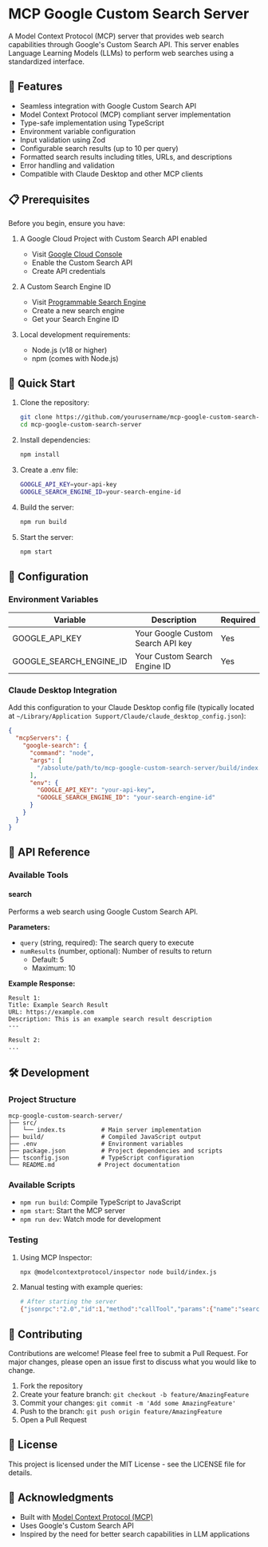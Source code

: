 # MCP Google Custom Search Server

A Model Context Protocol (MCP) server that provides web search capabilities through Google's Custom Search API. This server enables Language Learning Models (LLMs) to perform web searches using a standardized interface.

## 🌟 Features

- Seamless integration with Google Custom Search API
- Model Context Protocol (MCP) compliant server implementation
- Type-safe implementation using TypeScript
- Environment variable configuration
- Input validation using Zod
- Configurable search results (up to 10 per query)
- Formatted search results including titles, URLs, and descriptions
- Error handling and validation
- Compatible with Claude Desktop and other MCP clients

## 📋 Prerequisites

Before you begin, ensure you have:

1. A Google Cloud Project with Custom Search API enabled

   - Visit [Google Cloud Console](https://console.cloud.google.com)
   - Enable the Custom Search API
   - Create API credentials

2. A Custom Search Engine ID

   - Visit [Programmable Search Engine](https://programmablesearchengine.google.com/)
   - Create a new search engine
   - Get your Search Engine ID

3. Local development requirements:
   - Node.js (v18 or higher)
   - npm (comes with Node.js)

## 🚀 Quick Start

1. Clone the repository:

   ```bash
   git clone https://github.com/yourusername/mcp-google-custom-search-server.git
   cd mcp-google-custom-search-server
   ```

2. Install dependencies:

   ```bash
   npm install
   ```

3. Create a .env file:

   ```bash
   GOOGLE_API_KEY=your-api-key
   GOOGLE_SEARCH_ENGINE_ID=your-search-engine-id
   ```

4. Build the server:

   ```bash
   npm run build
   ```

5. Start the server:
   ```bash
   npm start
   ```

## 🔧 Configuration

### Environment Variables

| Variable                | Description                       | Required |
| ----------------------- | --------------------------------- | -------- |
| GOOGLE_API_KEY          | Your Google Custom Search API key | Yes      |
| GOOGLE_SEARCH_ENGINE_ID | Your Custom Search Engine ID      | Yes      |

### Claude Desktop Integration

Add this configuration to your Claude Desktop config file (typically located at `~/Library/Application Support/Claude/claude_desktop_config.json`):

```json
{
  "mcpServers": {
    "google-search": {
      "command": "node",
      "args": [
        "/absolute/path/to/mcp-google-custom-search-server/build/index.js"
      ],
      "env": {
        "GOOGLE_API_KEY": "your-api-key",
        "GOOGLE_SEARCH_ENGINE_ID": "your-search-engine-id"
      }
    }
  }
}
```

## 📖 API Reference

### Available Tools

#### search

Performs a web search using Google Custom Search API.

**Parameters:**

- `query` (string, required): The search query to execute
- `numResults` (number, optional): Number of results to return
  - Default: 5
  - Maximum: 10

**Example Response:**

```
Result 1:
Title: Example Search Result
URL: https://example.com
Description: This is an example search result description
---

Result 2:
...
```

## 🛠️ Development

### Project Structure

```
mcp-google-custom-search-server/
├── src/
│   └── index.ts          # Main server implementation
├── build/                # Compiled JavaScript output
├── .env                  # Environment variables
├── package.json          # Project dependencies and scripts
├── tsconfig.json         # TypeScript configuration
└── README.md            # Project documentation
```

### Available Scripts

- `npm run build`: Compile TypeScript to JavaScript
- `npm start`: Start the MCP server
- `npm run dev`: Watch mode for development

### Testing

1. Using MCP Inspector:

   ```bash
   npx @modelcontextprotocol/inspector node build/index.js
   ```

2. Manual testing with example queries:
   ```bash
   # After starting the server
   {"jsonrpc":"2.0","id":1,"method":"callTool","params":{"name":"search","arguments":{"query":"example search"}}}
   ```

## 🤝 Contributing

Contributions are welcome! Please feel free to submit a Pull Request. For major changes, please open an issue first to discuss what you would like to change.

1. Fork the repository
2. Create your feature branch: `git checkout -b feature/AmazingFeature`
3. Commit your changes: `git commit -m 'Add some AmazingFeature'`
4. Push to the branch: `git push origin feature/AmazingFeature`
5. Open a Pull Request

## 📝 License

This project is licensed under the MIT License - see the LICENSE file for details.

## 🙏 Acknowledgments

- Built with [Model Context Protocol (MCP)](https://github.com/anthropics/model-context-protocol)
- Uses Google's Custom Search API
- Inspired by the need for better search capabilities in LLM applications
